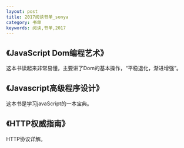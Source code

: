 ```yaml
---
layout: post
title: 2017阅读书单_sonya
category: 书单
keywords: 阅读,书单,2017
---
```



## 《JavaScript Dom编程艺术》

这本书读起来非常易懂，主要讲了Dom的基本操作，“平稳退化，渐进增强”。


## 《Javascript高级程序设计》

这本书是学习javaScript的一本宝典。


## 《HTTP权威指南》

HTTP协议详解。
